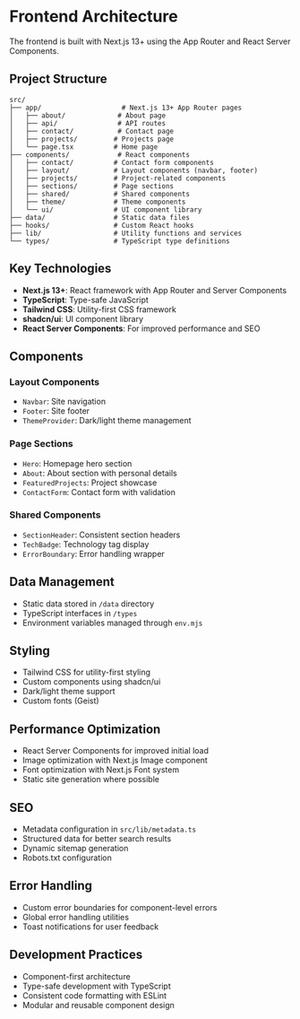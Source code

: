 # Frontend Architecture

The frontend is built with Next.js 13+ using the App Router and React Server Components.

## Project Structure

```
src/
├── app/                    # Next.js 13+ App Router pages
│   ├── about/             # About page
│   ├── api/               # API routes
│   ├── contact/           # Contact page
│   ├── projects/         # Projects page
│   └── page.tsx          # Home page
├── components/            # React components
│   ├── contact/          # Contact form components
│   ├── layout/           # Layout components (navbar, footer)
│   ├── projects/         # Project-related components
│   ├── sections/         # Page sections
│   ├── shared/           # Shared components
│   ├── theme/            # Theme components
│   └── ui/               # UI component library
├── data/                 # Static data files
├── hooks/                # Custom React hooks
├── lib/                  # Utility functions and services
└── types/                # TypeScript type definitions
```

## Key Technologies

- **Next.js 13+**: React framework with App Router and Server Components
- **TypeScript**: Type-safe JavaScript
- **Tailwind CSS**: Utility-first CSS framework
- **shadcn/ui**: UI component library
- **React Server Components**: For improved performance and SEO

## Components

### Layout Components

- `Navbar`: Site navigation
- `Footer`: Site footer
- `ThemeProvider`: Dark/light theme management

### Page Sections

- `Hero`: Homepage hero section
- `About`: About section with personal details
- `FeaturedProjects`: Project showcase
- `ContactForm`: Contact form with validation

### Shared Components

- `SectionHeader`: Consistent section headers
- `TechBadge`: Technology tag display
- `ErrorBoundary`: Error handling wrapper

## Data Management

- Static data stored in `/data` directory
- TypeScript interfaces in `/types`
- Environment variables managed through `env.mjs`

## Styling

- Tailwind CSS for utility-first styling
- Custom components using shadcn/ui
- Dark/light theme support
- Custom fonts (Geist)

## Performance Optimization

- React Server Components for improved initial load
- Image optimization with Next.js Image component
- Font optimization with Next.js Font system
- Static site generation where possible

## SEO

- Metadata configuration in `src/lib/metadata.ts`
- Structured data for better search results
- Dynamic sitemap generation
- Robots.txt configuration

## Error Handling

- Custom error boundaries for component-level errors
- Global error handling utilities
- Toast notifications for user feedback

## Development Practices

- Component-first architecture
- Type-safe development with TypeScript
- Consistent code formatting with ESLint
- Modular and reusable component design
